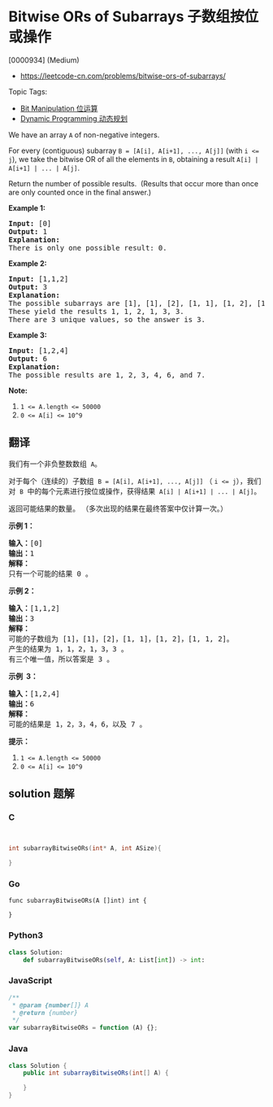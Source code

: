 # Bitwise ORs of Subarrays 子数组按位或操作

[0000934] (Medium)

- https://leetcode-cn.com/problems/bitwise-ors-of-subarrays/

Topic Tags:

- [Bit Manipulation 位运算](https://leetcode-cn.com/tag/bit-manipulation/)
- [Dynamic Programming 动态规划](https://leetcode-cn.com/tag/dynamic-programming/)

We have an array `A` of non-negative integers.

For every (contiguous) subarray `B = [A[i], A[i+1], ..., A[j]]` (with `i <= j`), we take the bitwise OR of all the elements in `B`, obtaining a result `A[i] | A[i+1] | ... | A[j]`.

Return the number of possible results.  (Results that occur more than once are only counted once in the final answer.)

**Example 1:**

<pre><strong>Input: </strong><span id="example-input-1-1">[0]</span>
<strong>Output: </strong><span id="example-output-1">1</span>
<strong>Explanation: </strong>
There is only one possible result: 0.
</pre>

**Example 2:**

<pre><strong>Input: </strong><span id="example-input-2-1">[1,1,2]</span>
<strong>Output: </strong><span id="example-output-2">3</span>
<strong>Explanation: </strong>
The possible subarrays are [1], [1], [2], [1, 1], [1, 2], [1, 1, 2].
These yield the results 1, 1, 2, 1, 3, 3.
There are 3 unique values, so the answer is 3.
</pre>

**Example 3:**

<pre><strong>Input: </strong><span id="example-input-3-1">[1,2,4]</span>
<strong>Output: </strong><span id="example-output-3">6</span>
<strong>Explanation: </strong>
The possible results are 1, 2, 3, 4, 6, and 7.
</pre>

**Note:**

1.  `1 <= A.length <= 50000`
2.  `0 <= A[i] <= 10^9`

## 翻译

我们有一个非负整数数组  `A`。

对于每个（连续的）子数组  `B = [A[i], A[i+1], ..., A[j]]` （ `i <= j`），我们对  `B`  中的每个元素进行按位或操作，获得结果  `A[i] | A[i+1] | ... | A[j]`。

返回可能结果的数量。 （多次出现的结果在最终答案中仅计算一次。）

**示例 1：**

<pre><strong>输入：</strong>[0]
<strong>输出：</strong>1
<strong>解释：</strong>
只有一个可能的结果 0 。
</pre>

**示例 2：**

<pre><strong>输入：</strong>[1,1,2]
<strong>输出：</strong>3
<strong>解释：</strong>
可能的子数组为 [1]，[1]，[2]，[1, 1]，[1, 2]，[1, 1, 2]。
产生的结果为 1，1，2，1，3，3 。
有三个唯一值，所以答案是 3 。
</pre>

**示例  3：**

<pre><strong>输入：</strong>[1,2,4]
<strong>输出：</strong>6
<strong>解释：</strong>
可能的结果是 1，2，3，4，6，以及 7 。
</pre>

**提示：**

1.  `1 <= A.length <= 50000`
2.  `0 <= A[i] <= 10^9`

## solution 题解

### C

```c


int subarrayBitwiseORs(int* A, int ASize){

}


```

### Go

```golang
func subarrayBitwiseORs(A []int) int {

}
```

### Python3

```python
class Solution:
    def subarrayBitwiseORs(self, A: List[int]) -> int:

```

### JavaScript

```javascript
/**
 * @param {number[]} A
 * @return {number}
 */
var subarrayBitwiseORs = function (A) {};
```

### Java

```java
class Solution {
    public int subarrayBitwiseORs(int[] A) {

    }
}
```
